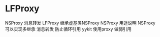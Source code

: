 # LFProxy
NSProxy 消息转发
LFProxy 继承虚基类NSProxy
NSProxy 用途说明
NSProxy 可以实现多继承 消息转发 防止循环引用
yykit 使用proxy 做弱引用

